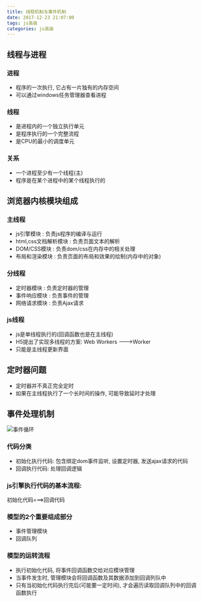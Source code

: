 ```yaml
---
title: 线程机制与事件机制
date: 2017-12-23 21:07:00  
tags: js高级
categories: js高级
---
```


## 线程与进程
### 进程
- 程序的一次执行, 它占有一片独有的内存空间
- 可以通过windows任务管理器查看进程

### 线程
- 是进程内的一个独立执行单元
- 是程序执行的一个完整流程
- 是CPU的最小的调度单元

### 关系
- 一个进程至少有一个线程(主)
- 程序是在某个进程中的某个线程执行的

## 浏览器内核模块组成
### 主线程
- js引擎模块 : 负责js程序的编译与运行
- html,css文档解析模块 : 负责页面文本的解析
- DOM/CSS模块 : 负责dom/css在内存中的相关处理 
- 布局和渲染模块 : 负责页面的布局和效果的绘制(内存中的对象)

### 分线程
- 定时器模块 : 负责定时器的管理
- 事件响应模块 : 负责事件的管理
- 网络请求模块 : 负责Ajax请求

### js线程
- js是单线程执行的(回调函数也是在主线程)
- H5提出了实现多线程的方案: Web Workers   --->Worker
- 只能是主线程更新界面

## 定时器问题
- 定时器并不真正完全定时
- 如果在主线程执行了一个长时间的操作, 可能导致延时才处理
    
## 事件处理机制
![事件循环](http://i.imgur.com/sKxdHu9.png)

### 代码分类
- 初始化执行代码: 包含绑定dom事件监听, 设置定时器, 发送ajax请求的代码
- 回调执行代码: 处理回调逻辑

### js引擎执行代码的基本流程:
初始化代码===>回调代码
	
### 模型的2个重要组成部分
- 事件管理模块
- 回调队列

### 模型的运转流程
- 执行初始化代码, 将事件回调函数交给对应模块管理
- 当事件发生时, 管理模块会将回调函数及其数据添加到回调列队中
- 只有当初始化代码执行完后(可能要一定时间), 才会遍历读取回调队列中的回调函数执行
